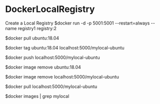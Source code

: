 # DockerLocalRegistry
Create a Local Registry 
$docker run -d -p 5001:5001 --restart=always --name registry1 registry:2

$docker pull ubuntu:18.04

$docker tag ubuntu:18.04 localhost:5000/mylocal-ubuntu

$docker push localhost:5000/mylocal-ubuntu

$docker image remove ubuntu:18.04

$docker image remove localhost:5000/mylocal-ubuntu

$docker pull localhost:5000/mylocal-ubuntu

$docker images | grep mylocal
